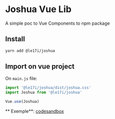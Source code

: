 # Joshua Vue Lib
A simple poc to Vue Components to npm package

## Install
```bash
yarn add @le17i/joshua
```

## Import on vue project
On `main.js` file:

```js
import '@le17i/joshua/dist/joshua.css'
import Joshua from '@le17i/joshua'

Vue.use(Joshua)
```

** Exemple**: [codesandbox](https://xp45xnp574.codesandbox.io/)
